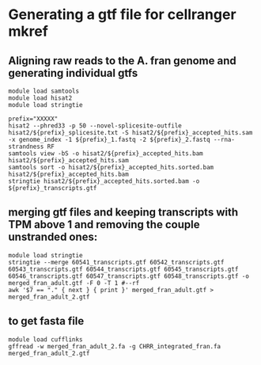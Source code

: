 # Generating a gtf file for cellranger mkref


## Aligning raw reads to the A. fran genome and generating individual gtfs
```
module load samtools
module load hisat2
module load stringtie

prefix="XXXXX"
hisat2 --phred33 -p 50 --novel-splicesite-outfile hisat2/${prefix}_splicesite.txt -S hisat2/${prefix}_accepted_hits.sam -x genome_index -1 ${prefix}_1.fastq -2 ${prefix}_2.fastq --rna-strandness RF
samtools view -bS -o hisat2/${prefix}_accepted_hits.bam hisat2/${prefix}_accepted_hits.sam
samtools sort -o hisat2/${prefix}_accepted_hits.sorted.bam hisat2/${prefix}_accepted_hits.bam
stringtie hisat2/${prefix}_accepted_hits.sorted.bam -o ${prefix}_transcripts.gtf
```
## merging gtf files and keeping transcripts with TPM above 1 and removing the couple unstranded ones:
```
module load stringtie
stringtie --merge 60541_transcripts.gtf 60542_transcripts.gtf 60543_transcripts.gtf 60544_transcripts.gtf 60545_transcripts.gtf 60546_transcripts.gtf 60547_transcripts.gtf 60548_transcripts.gtf -o merged_fran_adult.gtf -F 0 -T 1 #--rf
awk '$7 == "." { next } { print }' merged_fran_adult.gtf > merged_fran_adult_2.gtf
```
## to get fasta file
```
module load cufflinks
gffread -w merged_fran_adult_2.fa -g CHRR_integrated_fran.fa merged_fran_adult_2.gtf
```
